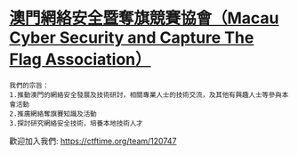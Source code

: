 # [澳門網絡安全暨奪旗競賽協會（Macau Cyber Security and Capture The Flag Association）](https://www.facebook.com/MOCSCTF)
```
我們的宗旨：
1.推動澳門的網絡安全發展及技術研討，相關專業人士的技術交流，及其他有興趣人士等參與本會活動 
2.推廣網絡奪旗賽知識及活動 
3.探討研究網絡安全技術，培養本地技術人才
```

歡迎加入我們:
https://ctftime.org/team/120747
